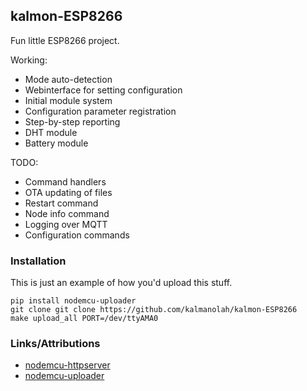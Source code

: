 ## kalmon-ESP8266

Fun little ESP8266 project.

Working:

* Mode auto-detection
* Webinterface for setting configuration
* Initial module system
* Configuration parameter registration
* Step-by-step reporting
* DHT module
* Battery module

TODO:

* Command handlers
* OTA updating of files
* Restart command
* Node info command
* Logging over MQTT
* Configuration commands


### Installation

This is just an example of how you'd upload this stuff.

```
pip install nodemcu-uploader
git clone git clone https://github.com/kalmanolah/kalmon-ESP8266
make upload_all PORT=/dev/ttyAMA0
```

### Links/Attributions

* [nodemcu-httpserver](https://github.com/marcoskirsch/nodemcu-httpserver)
* [nodemcu-uploader](https://github.com/kmpm/nodemcu-uploader)
